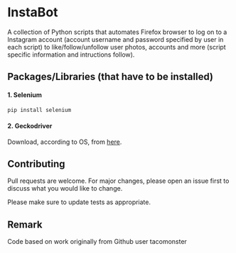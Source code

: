 # InstaBot
A collection of Python scripts that automates Firefox browser to log on to a Instagram account (account username and password specified by user in each script) to like/follow/unfollow user photos, accounts and more (script specific information and intructions follow).    

## Packages/Libraries (that have to be installed)
#### 1. Selenium
  ```bash
  pip install selenium
  ```
#### 2. Geckodriver
Download, according to OS, from [here](https://github.com/mozilla/geckodriver/releases).

## Contributing
Pull requests are welcome. For major changes, please open an issue first to discuss what you would like to change.

Please make sure to update tests as appropriate.

## Remark
Code based on work originally from Github user tacomonster
